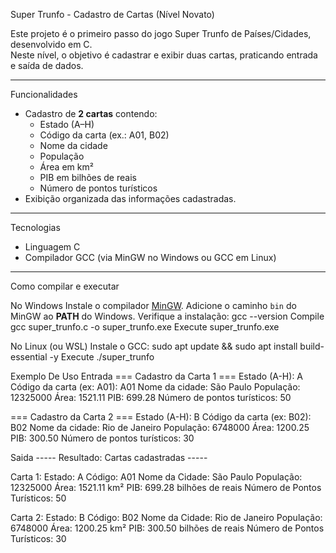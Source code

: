 Super Trunfo - Cadastro de Cartas (Nível Novato)

Este projeto é o primeiro passo do jogo Super Trunfo de Países/Cidades, desenvolvido em C.  
Neste nível, o objetivo é cadastrar e exibir duas cartas, praticando entrada e saída de dados.

---

Funcionalidades
- Cadastro de **2 cartas** contendo:
  - Estado (A–H)
  - Código da carta (ex.: A01, B02)
  - Nome da cidade
  - População
  - Área em km²
  - PIB em bilhões de reais
  - Número de pontos turísticos
- Exibição organizada das informações cadastradas.

---

Tecnologias
- Linguagem C
- Compilador GCC (via MinGW no Windows ou GCC em Linux)

---

Como compilar e executar

No Windows
Instale o compilador [MinGW](https://www.mingw-w64.org/downloads/).
Adicione o caminho `bin` do MinGW ao **PATH** do Windows.
Verifique a instalação:
   gcc --version
Compile
  gcc super_trunfo.c -o super_trunfo.exe
Execute
  super_trunfo.exe

No Linux (ou WSL)
Instale o GCC:
  sudo apt update && sudo apt install build-essential -y
Execute
  ./super_trunfo

Exemplo De Uso
Entrada
=== Cadastro da Carta 1 ===
Estado (A-H): A
Código da carta (ex: A01): A01
Nome da cidade: São Paulo
População: 12325000
Área: 1521.11
PIB: 699.28
Número de pontos turísticos: 50

=== Cadastro da Carta 2 ===
Estado (A-H): B
Código da carta (ex: B02): B02
Nome da cidade: Rio de Janeiro
População: 6748000
Área: 1200.25
PIB: 300.50
Número de pontos turísticos: 30

Saida
----- Resultado: Cartas cadastradas -----

Carta 1:
Estado: A
Código: A01
Nome da Cidade: São Paulo
População: 12325000
Área: 1521.11 km²
PIB: 699.28 bilhões de reais
Número de Pontos Turísticos: 50

Carta 2:
Estado: B
Código: B02
Nome da Cidade: Rio de Janeiro
População: 6748000
Área: 1200.25 km²
PIB: 300.50 bilhões de reais
Número de Pontos Turísticos: 30
